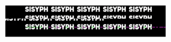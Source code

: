 <p align="center">
  <img width="100%" height="100" src="https://github.com/tit-alex/tit-alex/blob/main/assets/giphy.gif">
</p>